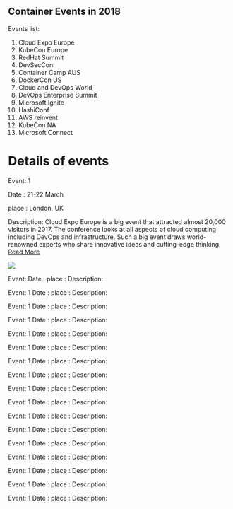 ## Container Events in 2018

Events list:

1. Cloud Expo Europe
2. KubeCon Europe
3. RedHat Summit
4. DevSecCon
5. Container Camp AUS
6. DockerCon US
7. Cloud and DevOps World
8. DevOps Enterprise Summit
9. Microsoft Ignite
10. HashiConf
11. AWS reinvent
12. KubeCon NA 
13. Microsoft Connect

# Details of events

Event: 1

Date : 21-22 March

place : London, UK

Description: Cloud Expo Europe is a big event that attracted almost 20,000 visitors in 2017. The conference looks at all aspects of cloud computing including DevOps and infrastructure. Such a big event draws world-renowned experts who share innovative ideas and cutting-edge thinking.  [Read More](https://www.cloudexpoeurope.com/) 

![](https://www.cloudexpoeurope.com/__media/Branding/logo-cloudexpoeurope.png)

Event:
Date :
place :
Description:

Event: 1
Date :
place :
Description:

Event: 1
Date :
place :
Description:

Event: 1
Date :
place :
Description:

Event: 1
Date :
place :
Description:

Event: 1
Date :
place :
Description:

Event: 1
Date :
place :
Description:

Event: 1
Date :
place :
Description:

Event: 1
Date :
place :
Description:

Event: 1
Date :
place :
Description:

Event: 1
Date :
place :
Description:

Event: 1
Date :
place :
Description:

Event: 1
Date :
place :
Description:

Event: 1
Date :
place :
Description:

Event: 1
Date :
place :
Description:

Event: 1
Date :
place :
Description:

Event: 1
Date :
place :
Description:






















































































































































